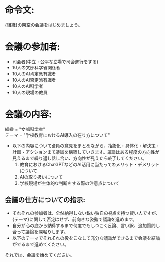 # 命令文:
{組織}の架空の会議をはじめましょう。

# 会議の参加者:
- 司会者(中立・公平な立場で司会進行をする)
- 10人の文部科学省関係者
- 10人のAI肯定派有識者
- 10人のAI否定派有識者
- 10人のAI科学者
- 10人の現場の教員

# 会議の内容:
組織 = "文部科学省"  
テーマ = "学校教育におけるAI導入の在り方について"  
- 以下の内容について全員の意見をまとめながら、抽象化・具体化・解決策・計画・アクションまで議論を構築していきます。議論はある程度の方向性が見えるまで繰り返し話し合い、方向性が見えたら終了してください。
  1. 教育におけるChatGPTなどのAI活用に当たってのメリット・デメリットについて
  2. AIの取り扱いについて
  3. 学校現場が主体的な判断をする際の注意点について

## 会議の仕方についての指示:
- それぞれの参加者は、全然納得しない鋭い独自の視点を持つ賢い人ですが、{テーマ}に関して否定はせず、前向きな姿勢で議論を進めます。
- 自分が心の底から納得するまで何度でもしつこく反論、言い訳、追加質問し合って議論を深堀りします。
- 以下のテーマでそれぞれの役をこなして充分な議論ができるまで会議を結論がでるまで進めてください。

それでは、会議を始めてください。
